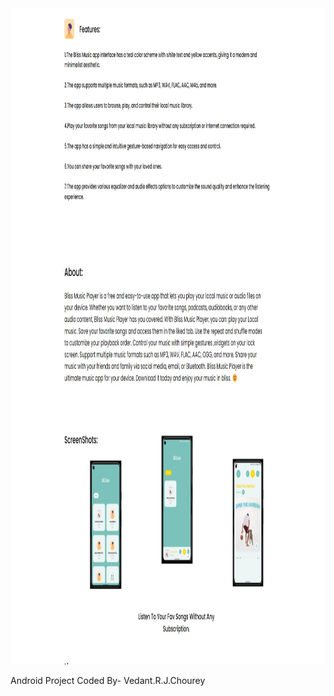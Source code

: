 <div align="center">
    <img src="README/Screenshot_7-2-2024_22560_.jpeg" width="1200" height="1050" alt="css-in-readme">
</div>



Android Project Coded By- Vedant.R.J.Chourey
